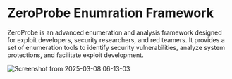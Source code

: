 # ZeroProbe Enumration Framework
ZeroProbe is an advanced enumeration and analysis framework designed for exploit developers, security researchers, and red teamers. It provides a set of enumeration tools to identify security vulnerabilities, analyze system protections, and facilitate exploit development.

![Screenshot from 2025-03-08 06-13-03](https://github.com/user-attachments/assets/741717f5-1354-46be-8a4d-1b0d272aaa38)
